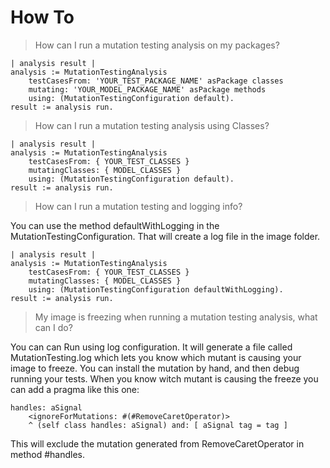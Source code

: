 # How To

> How can I run a mutation testing analysis on my packages?

```smalltalk
| analysis result |
analysis := MutationTestingAnalysis
    testCasesFrom: 'YOUR_TEST_PACKAGE_NAME' asPackage classes
    mutating: 'YOUR_MODEL_PACKAGE_NAME' asPackage methods
    using: (MutationTestingConfiguration default).
result := analysis run.
```

> How can I run a mutation testing analysis using Classes?


```smalltalk
| analysis result |
analysis := MutationTestingAnalysis
    testCasesFrom: { YOUR_TEST_CLASSES }
    mutatingClasses: { MODEL_CLASSES }
    using: (MutationTestingConfiguration default).
result := analysis run.
```


> How can I run a mutation testing and logging info?

You can use the method defaultWithLogging in the MutationTestingConfiguration. That will create a log file in the image folder.

```smalltalk
| analysis result |
analysis := MutationTestingAnalysis
    testCasesFrom: { YOUR_TEST_CLASSES }
    mutatingClasses: { MODEL_CLASSES }
    using: (MutationTestingConfiguration defaultWithLogging).
result := analysis run.
```

> My image is freezing when running a mutation testing analysis, what can I do?

You can can Run using log configuration. It will generate a file called MutationTesting.log which lets you know which mutant is causing your image to freeze. You can install the mutation by hand, and then debug running your tests. When you know witch mutant is causing the freeze you can add a pragma like this one:

```smalltalk
handles: aSignal
	<ignoreForMutations: #(#RemoveCaretOperator)>
	^ (self class handles: aSignal) and: [ aSignal tag = tag ]
```

This will exclude the mutation generated from RemoveCaretOperator in method #handles.
